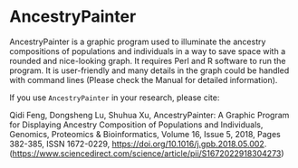 # AncestryPainter
AncestryPainter is a graphic program used to illuminate the ancestry compositions of populations and individuals in a way to save space with a rounded and nice-looking graph. It requires Perl and R software to run the program. It is user-friendly and many details in the graph could be handled with command lines (Please check the Manual for detailed information). 

If you use ```AncestryPainter``` in your research, please cite:

Qidi Feng, Dongsheng Lu, Shuhua Xu,
AncestryPainter: A Graphic Program for Displaying Ancestry Composition of Populations and Individuals,
Genomics, Proteomics & Bioinformatics,
Volume 16, Issue 5,
2018,
Pages 382-385,
ISSN 1672-0229,
https://doi.org/10.1016/j.gpb.2018.05.002.
(https://www.sciencedirect.com/science/article/pii/S1672022918304273)
